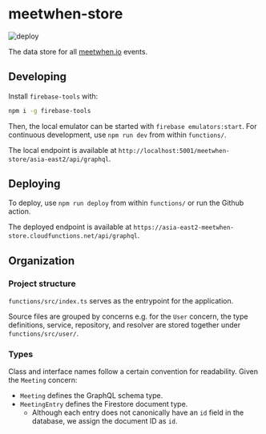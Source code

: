 # meetwhen-store

![deploy](https://github.com/bryanmylee/meetwhen-store/actions/workflows/deploy.yml/badge.svg)

The data store for all [meetwhen.io](https://meetwhen.io) events.

## Developing

Install `firebase-tools` with:

```bash
npm i -g firebase-tools
```

Then, the local emulator can be started with `firebase emulators:start`. For continuous development, use `npm run dev` from within `functions/`.

The local endpoint is available at `http://localhost:5001/meetwhen-store/asia-east2/api/graphql`.

## Deploying

To deploy, use `npm run deploy` from within `functions/` or run the Github action.

The deployed endpoint is available at `https://asia-east2-meetwhen-store.cloudfunctions.net/api/graphql`.

## Organization

### Project structure

`functions/src/index.ts` serves as the entrypoint for the application.

Source files are grouped by concerns e.g. for the `User` concern, the type definitions, service, repository, and resolver are stored together under `functions/src/user/`.

### Types

Class and interface names follow a certain convention for readability. Given the `Meeting` concern:

- `Meeting` defines the GraphQL schema type.
- `MeetingEntry` defines the Firestore document type.
  - Although each entry does not canonically have an `id` field in the database, we assign the document ID as `id`.
